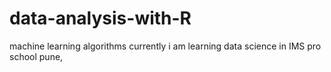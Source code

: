 # data-analysis-with-R
machine learning algorithms
currently i am learning data science in IMS pro school pune, 
